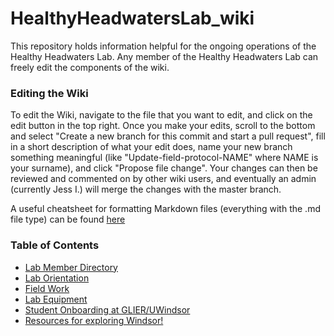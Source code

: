 # HealthyHeadwatersLab_wiki

This repository holds information helpful for the ongoing operations of the Healthy Headwaters Lab. 
Any member of the Healthy Headwaters Lab can freely edit the components of the wiki.

### Editing the Wiki
To edit the Wiki, navigate to the file that you want to edit, and click on the edit button in the top right. Once you make your edits, scroll to the bottom and select "Create a new branch for this commit and start a pull request", fill in a short description of what your edit does, name your new branch something meaningful (like "Update-field-protocol-NAME" where NAME is your surname), and click "Propose file change". Your changes can then be reviewed and commented on by other wiki users, and eventually an admin (currently Jess I.) will merge the changes with the master branch.

A useful cheatsheet for formatting Markdown files (everything with the .md file type) can be found [here](/https://github.com/adam-p/markdown-here/wiki/Markdown-Cheatsheet)

### Table of Contents
* [Lab Member Directory](/Directory.md)
* [Lab Orientation](/Lab-orientation/Lab-orientation.md)
* [Field Work](/Field-work/Field-work.md)
* [Lab Equipment](/Equipment/Equipment.md)
* [Student Onboarding at GLIER/UWindsor](/Other-resources/Student-onboarding.md)
* [Resources for exploring Windsor!](/Other-resources/Other-resources.md)
